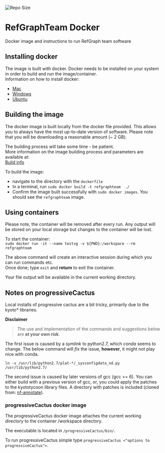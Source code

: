 ![Repo Size](https://img.shields.io/github/repo-size/h3abionet/RefGraph) 

# RefGraphTeam Docker
Docker image and instructions to run RefGraph team software

## Installing docker
The image is built with docker. Docker needs to be installed on your system in order to build and run the image/container.  
Information on how to install docker:  
* [Mac](https://docs.docker.com/docker-for-mac/)
* [Windows](https://docs.docker.com/docker-for-windows/)
* [Ubuntu](https://docs.docker.com/install/linux/docker-ce/ubuntu/)

## Building the image
The docker image is built locally from the docker file provided. This allows you to always have the most up-to-date version of software. Please note that you will be downloading a reasonable amount (~ 2 GB).  

The building process will take some time - be patient.  
More information on the image building process and parameters are available at:  
[Build info](https://docs.docker.com/engine/reference/builder/)  

To build the image:  
* navigate to the directory with the `dockerfile`  
* In a terminal, run `sudo docker build -t refgraphteam  ./`  
* Confirm the image built successfully with `sudo docker images`. You should see the `refgraphteam` image.

## Using containers

Please note, the container will be removed after every run. Any output will be stored on your local storage but changes to the container will be lost.

To start the container:  
`sudo docker run -it --name testvg -v ${PWD}:/workspace --rm refgraphteam`  

The above command will create an interactive session during which you can run commands etc.  
Once done; type `exit` and **return** to exit the container.  

Your file output will be available in the current working directory.

## Notes on progressiveCactus
Local installs of progressive cactus are a bit tricky, primarily due to the kyoto* libraries.  

**Disclaimer**  
> The use and implementation of the commands and suggestions below are **at your own risk**.

The first issue is caused by a *symlink* to python2.7, which *conda* seems to change. The below command will *fix* the issue, **however**, it might not play nice with conda.  

`ln -s /usr/lib/python2.7/plat-*/_sysconfigdata_nd.py /usr/lib/python2.7/`  

The second issue is caused by later versions of gcc (gcc >= 6). You can either build with a previous version of gcc, or, you could apply the patches to the kyototycoon library files. A directory with patches is included (cloned from: [nf-annotate](https://github.com/robsyme/nf-annotate/tree/master/patches)).  

### progressiveCactus docker image
The progressiveCactus docker image attaches the current working directory to the container /workspace directory.  

The executable is located in `/progressiveCactus/bin/`.  

To run progressiveCactus simple type `progressiveCactus <"options to progressiveCactus">`.  
